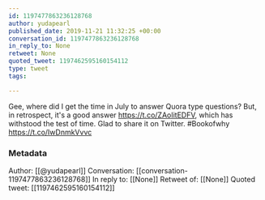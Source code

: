 ```yaml
---
id: 1197477863236128768
author: yudapearl
published_date: 2019-11-21 11:32:25 +00:00
conversation_id: 1197477863236128768
in_reply_to: None
retweet: None
quoted_tweet: 1197462595160154112
type: tweet
tags:

---
```


Gee, where did I get the time in July to answer Quora type questions? But, in retrospect, it's a good answer https://t.co/ZAoIitEDFV, which has withstood the test of time. Glad to share it on Twitter. #Bookofwhy https://t.co/IwDnmkVvvc

### Metadata

Author: [[@yudapearl]]
Conversation: [[conversation-1197477863236128768]]
In reply to: [[None]]
Retweet of: [[None]]
Quoted tweet: [[1197462595160154112]]
